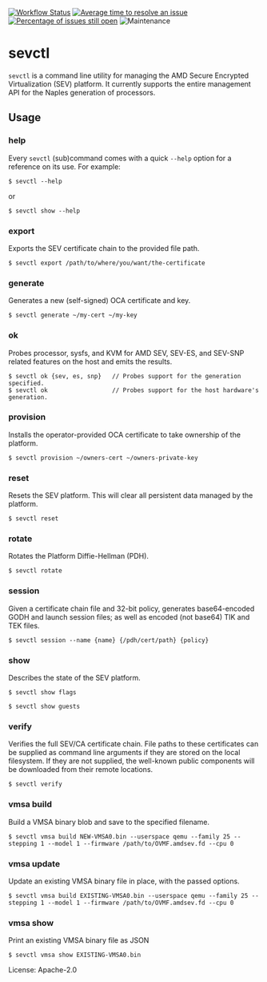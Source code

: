 [![Workflow Status](https://github.com/virtee/sevctl/workflows/test/badge.svg)](https://github.com/virtee/sevctl/actions?query=workflow%3A%22test%22)
[![Average time to resolve an issue](https://isitmaintained.com/badge/resolution/virtee/sevctl.svg)](https://isitmaintained.com/project/virtee/sevctl "Average time to resolve an issue")
[![Percentage of issues still open](https://isitmaintained.com/badge/open/virtee/sevctl.svg)](https://isitmaintained.com/project/virtee/sevctl "Percentage of issues still open")
![Maintenance](https://img.shields.io/badge/maintenance-activly--developed-brightgreen.svg)

# sevctl

`sevctl` is a command line utility for managing the AMD Secure Encrypted Virtualization (SEV) platform.
It currently supports the entire management API for the Naples generation of processors.

## Usage

### help

Every `sevctl` (sub)command comes with a quick `--help` option for a reference on its use. For example:

```console
$ sevctl --help
```

or

```console
$ sevctl show --help
```

### export

Exports the SEV certificate chain to the provided file path.

```console
$ sevctl export /path/to/where/you/want/the-certificate
```

### generate

Generates a new (self-signed) OCA certificate and key.

```console
$ sevctl generate ~/my-cert ~/my-key
```

### ok

Probes processor, sysfs, and KVM for AMD SEV, SEV-ES, and SEV-SNP related features on the host and emits the results.

```console
$ sevctl ok {sev, es, snp}   // Probes support for the generation specified.
$ sevctl ok                  // Probes support for the host hardware's generation.
```

### provision

Installs the operator-provided OCA certificate to take ownership of the platform.

```console
$ sevctl provision ~/owners-cert ~/owners-private-key
```

### reset

Resets the SEV platform. This will clear all persistent data managed by the platform.

```console
$ sevctl reset
```

### rotate

Rotates the Platform Diffie-Hellman (PDH).

```console
$ sevctl rotate
```

### session

Given a certificate chain file and 32-bit policy, generates base64-encoded GODH and launch session files; as
well as encoded (not base64) TIK and TEK files.

```console
$ sevctl session --name {name} {/pdh/cert/path} {policy}
```
### show

Describes the state of the SEV platform.

```console
$ sevctl show flags
```

```console
$ sevctl show guests
```

### verify

Verifies the full SEV/CA certificate chain. File paths to these certificates can be supplied as
command line arguments if they are stored on the local filesystem. If they are not supplied, the
well-known public components will be downloaded from their remote locations.

```console
$ sevctl verify
```

### vmsa build

Build a VMSA binary blob and save to the specified filename.

```console
$ sevctl vmsa build NEW-VMSA0.bin --userspace qemu --family 25 --stepping 1 --model 1 --firmware /path/to/OVMF.amdsev.fd --cpu 0
```

### vmsa update

Update an existing VMSA binary file in place, with the passed options.

```console
$ sevctl vmsa build EXISTING-VMSA0.bin --userspace qemu --family 25 --stepping 1 --model 1 --firmware /path/to/OVMF.amdsev.fd --cpu 0
```

### vmsa show

Print an existing VMSA binary file as JSON

```console
$ sevctl vmsa show EXISTING-VMSA0.bin
```

License: Apache-2.0
